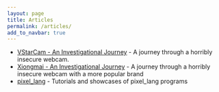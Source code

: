 ```yaml
---
layout: page
title: Articles
permalink: /articles/
add_to_navbar: true
---
```


* [VStarCam - An Investigational Journey](/vstarcam) - A journey through a horribly insecure webcam.
* [Xiongmai - An Investigational Journey](/xiongmai) - A journey through a horribly insecure webcam with a more popular brand
* [pixel_lang](/pixel_lang) - Tutorials and showcases of pixel_lang programs